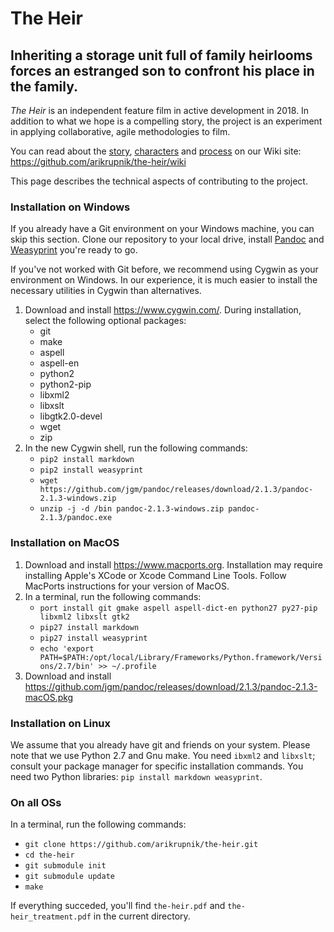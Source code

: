 # The Heir

## Inheriting a storage unit full of family heirlooms forces an estranged son to confront his place in the family.

*The Heir* is an independent feature film in active development in 2018.
In addition to what we hope is a compelling story, the project is an experiment in applying collaborative, agile methodologies to film.

You can read about the [story](https://github.com/arikrupnik/the-heir/wiki/Plot-Outline), [characters](https://github.com/arikrupnik/the-heir/wiki/Characters-and-Cast) and [process](https://github.com/arikrupnik/the-heir/wiki/Process) on our Wiki site: <https://github.com/arikrupnik/the-heir/wiki>

This page describes the technical aspects of contributing to the project.

### Installation on Windows

If you already have a Git environment on your Windows machine, you can skip this section.
Clone our repository to your local drive, install [Pandoc](http://pandoc.org/) and [Weasyprint](http://weasyprint.org/) you're ready to go.

If you've not worked with Git before, we recommend using Cygwin as your environment on Windows.
In our experience, it is much easier to install the necessary utilities in Cygwin than alternatives.

1. Download and install <https://www.cygwin.com/>. During installation, select the following optional packages:
   * git
   * make
   * aspell
   * aspell-en
   * python2
   * python2-pip
   * libxml2
   * libxslt
   * libgtk2.0-devel
   * wget
   * zip
2. In the new Cygwin shell, run the following commands:
   * `pip2 install markdown`
   * `pip2 install weasyprint`
   * `wget https://github.com/jgm/pandoc/releases/download/2.1.3/pandoc-2.1.3-windows.zip`
   * `unzip -j -d /bin pandoc-2.1.3-windows.zip pandoc-2.1.3/pandoc.exe`

### Installation on MacOS

1. Download and install <https://www.macports.org>. Installation may require installing Apple's XCode or Xcode Command Line Tools. Follow MacPorts instructions for your version of MacOS.
2. In a terminal, run the following commands:
   * `port install git gmake aspell aspell-dict-en python27 py27-pip libxml2 libxslt gtk2`
   * `pip27 install markdown`
   * `pip27 install weasyprint`
   * `echo 'export PATH=$PATH:/opt/local/Library/Frameworks/Python.framework/Versions/2.7/bin' >> ~/.profile`
3. Download and install <https://github.com/jgm/pandoc/releases/download/2.1.3/pandoc-2.1.3-macOS.pkg>

### Installation on Linux

We assume that you already have git and friends on your system. Please note that we use Python 2.7 and Gnu make. You need `ibxml2` and `libxslt`; consult your package manager for specific installation commands. You need two Python libraries: `pip install markdown weasyprint`.

### On all OSs

In a terminal, run the following commands:
* `git clone https://github.com/arikrupnik/the-heir.git`
* `cd the-heir`
* `git submodule init`
* `git submodule update`
* `make`

If everything succeded, you'll find `the-heir.pdf` and `the-heir_treatment.pdf` in the current directory.
